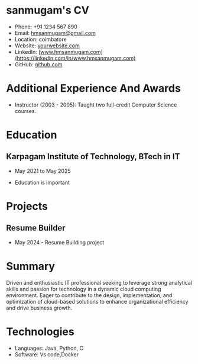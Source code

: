 # sanmugam's CV

- Phone: +91 1234 567 890
- Email: [hmsanmugam@gmail.com](mailto:hmsanmugam@gmail.com)
- Location: coimbatore
- Website: [yourwebsite.com](https://yourwebsite.com/)
- LinkedIn: [www.hmsanmugam.com](https://linkedin.com/in/www.hmsanmugam.com)
- GitHub: [github.com](https://github.com/github.com)


# Additional Experience And Awards

- Instructor (2003 - 2005): Taught two full-credit Computer Science courses.
# Education

## Karpagam Institute of Technology, BTech in IT

- May 2021 to May 2025 

- Education is important

# Projects

## Resume Builder

- May 2024 - Resume Building project

# Summary

Driven and enthusiastic IT professional seeking to leverage strong analytical skills and passion for technology in a dynamic cloud computing environment. Eager to contribute to the design, implementation, and optimization of cloud-based solutions to enhance organizational efficiency and drive business growth.

# Technologies

- Languages: Java, Python, C
- Software: Vs code,Docker
